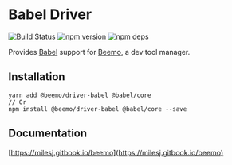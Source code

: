 # Babel Driver

[![Build Status](https://travis-ci.org/milesj/beemo.svg?branch=master)](https://travis-ci.org/milesj/beemo)
[![npm version](https://badge.fury.io/js/%40beemo%2Fdriver-babel.svg)](https://www.npmjs.com/package/@beemo/driver-babel)
[![npm deps](https://david-dm.org/milesj/beemo.svg?path=packages/driver-babel)](https://www.npmjs.com/package/@beemo/driver-babel)

Provides [Babel](https://github.com/babel/babel) support for
[Beemo](https://github.com/milesj/beemo), a dev tool manager.

## Installation

```
yarn add @beemo/driver-babel @babel/core
// Or
npm install @beemo/driver-babel @babel/core --save
```

## Documentation

[https://milesj.gitbook.io/beemo](https://milesj.gitbook.io/beemo)
